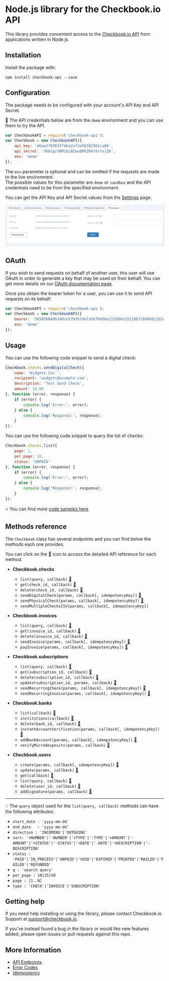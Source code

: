 # Node.js library for the Checkbook.io API

This library provides convenient access to the [Checkbook.io API](https://checkbook.io/) from applications written in Node.js.

## Installation

Install the package with:

    npm install checkbook-api --save
    
## Configuration

The package needs to be configured with your account's API Key and API Secret.

:key: The API credentials below are from the ```demo``` environment and you can use them to try the API.

``` js
var CheckbookAPI = require('checkbook-api');
var Checkbook = new CheckbookAPI({
	api_key: 'd6aa2703655f4ba2af2a56202961ca86',
	api_secret: 'dXbCgzYBMibj8ZwuQMd2NXr6rtvjZ8',
	env: 'demo'
});
```
    
The ```env``` parameter is optional and can be omitted if the requests are made to the live environment.  
The possible values for this parameter are ```demo``` or ```sandbox``` and the API credentials need to be from the specified environment.
    
You can get the API Key and API Secret values from the [Settings](https://checkbook.io/account/settings) page.

![API Key and API Secret](docs/API_Keys.png)

## OAuth

If you wish to send requests on behalf of another user, this user will use OAuth in order to generate a key that may be used on their behalf. You can get more details on our [OAuth documentation page](https://docs.checkbook.io/docs/connect-with-oauth).

Once you obtain the bearer token for a user, you can use it to send API requests on its behalf:


``` js
var CheckbookAPI = require('checkbook-api');
var Checkbook = new CheckbookAPI({
	bearer: '3658db04db340ce57b35fde7a56f669be222d96e33219bf28409812d1ca364b5',
	env: 'demo'
});
```
    
## Usage

You can use the following code snippet to send a digital check:

``` js
Checkbook.checks.sendDigitalCheck({
    name: 'Widgets Inc.',
    recipient: 'widgets@example.com',
    description: 'Test Send Check',
    amount: 10.00
}, function (error, response) {
    if (error) {
        console.log('Error:', error);
    } else {
        console.log('Response:', response);
    }
});
```

You can use the following code snippet to query the list of checks:

``` js
Checkbook.checks.list({
    page: 1,
    per_page: 10,
    status: 'UNPAID'
}, function (error, response) {
    if (error) {
        console.log('Error:', error);
    } else {
        console.log('Response:', response);
    }
});
```

:star: You can find more [code samples here](samples).  

## Methods reference

The ```Checkbook``` class has several endpoints and you can find below the methods each one provides.  

You can click on the :book: icon to access the detailed API reference for each method. 

 * __Checkbook.checks__
 	* ```list(query, callback)``` [:book:](https://docs.checkbook.io/reference#get-checks)
 	* ```get(check_id, callback)``` [:book:](https://docs.checkbook.io/reference#get-check)
 	* ```delete(check_id, callback)``` [:book:](https://docs.checkbook.io/reference#delete-check)
 	* ```sendDigitalCheck(params, callback[, idempotencyKey])``` [:book:](https://docs.checkbook.io/reference#post-check-digital)
 	* ```sendPhysicalCheck(params, callback[, idempotencyKey])``` [:book:](https://docs.checkbook.io/reference#post-check-physical)
 	* ```sendMultipleChecksCSV(params, callback[, idempotencyKey])```
 	
 * __Checkbook.invoices__
 	* ```list(query, callback)``` [:book:](https://docs.checkbook.io/reference#get-invoices)
 	* ```get(invoice_id, callback)``` [:book:](https://docs.checkbook.io/reference#get-invoice)
	* ```delete(invoice_id, callback)``` [:book:](https://docs.checkbook.io/reference#delete-invoice)
	* ```sendInvoice(params, callback[, idempotencyKey])``` [:book:](https://docs.checkbook.io/reference#post-invoice)
	* ```payInvoice(params, callback[, idempotencyKey])``` [:book:](https://docs.checkbook.io/reference#post-invoice-payment)
 	
 * __Checkbook.subscriptions__
 	* ```list(query, callback)``` [:book:](https://docs.checkbook.io/reference#get-subscriptions)
	* ```get(subscription_id, callback)``` [:book:](https://docs.checkbook.io/reference#get-subscription)
	* ```delete(subscription_id, callback)``` [:book:](https://docs.checkbook.io/reference#delete-subscription)
	* ```update(subscription_id, params, callback)``` [:book:](https://docs.checkbook.io/reference#put-subscription)
	* ```sendRecurringCheck(params, callback[, idempotencyKey])``` [:book:](https://docs.checkbook.io/reference#post-subscription-check)
	* ```sendRecurringInvoice(params, callback[, idempotencyKey])``` [:book:](https://docs.checkbook.io/reference#post-subscription-invoice)
 
 * __Checkbook.banks__
 	* ```list(callback)``` [:book:](https://docs.checkbook.io/reference#get-banks)
 	* ```institutions(callback)``` [:book:](https://docs.checkbook.io/reference#get-bank-institutions)
 	* ```delete(bank_id, callback)``` [:book:](https://docs.checkbook.io/reference#delete-bank)
 	* ```instantAccountVerification(params, callback[, idempotencyKey])``` [:book:](https://docs.checkbook.io/reference#post-bank-iav)
 	* ```addBankAccount(params, callback[, idempotencyKey])``` [:book:](https://docs.checkbook.io/reference#post-bank)
 	* ```verifyMicrodesposits(params, callback)``` [:book:](https://docs.checkbook.io/reference#post-bank-verify)
 	
 * __Checkbook.users__
 	* ```create(params, callback[, idempotencyKey])``` [:book:](https://docs.checkbook.io/reference#post-user)
 	* ```update(params, callback)``` [:book:](https://docs.checkbook.io/reference#put-user)
 	* ```get(callback)``` [:book:](https://docs.checkbook.io/reference#get-user)
 	* ```list(query, callback)``` [:book:](https://docs.checkbook.io/reference#get-users)
 	* ```delete(user_id, callback)``` [:book:](https://docs.checkbook.io/reference#delete-user)
 	* ```addSignature(params, callback)``` [:book:](https://docs.checkbook.io/reference#post-user-signature)
 
---

:bulb: The ```query``` object used for the ```list(query, callback)``` methods can have the following attributes:  
  * ```start_date : 'yyyy-mm-dd'```  
  * ```end_date   : 'yyyy-mm-dd'```  
  * ```direction : 'INCOMING'|'OUTGOING'```  
  * ```sort: '+NUMBER'|'-NUMBER'|'+TYPE'|'-TYPE'|'+AMOUNT'|'-AMOUNT'|'+STATUS'|'-STATUS'|'+DATE'|'-DATE'|'+DESCRIPTION'|'-DESCRIPTION'```  
  * ```status : 'PAID'|'IN_PROCESS'|'UNPAID'|'VOID'|'EXPIRED'|'PRINTED'|'MAILED'|'FAILED'|'REFUNDED'```  
  * ```q : 'search query'```  
  * ```per_page : 10|25|50```    
  * ```page : [1..N]```  
  * ```type : 'CHECK'|'INVOICE'|'SUBSCRIPTION'```  
 
## Getting help

If you need help installing or using the library, please contact Checkbook.io Support at support@checkbook.io.  

If you've instead found a bug in the library or would like new features added, please open issues or pull requests against this repo.

## More Information

 * [API Endpoints](https://docs.checkbook.io/reference)
 * [Error Codes](https://docs.checkbook.io/reference#error-codes)
 * [Idempotency](https://docs.checkbook.io/reference#idempotent-requests)
    
    